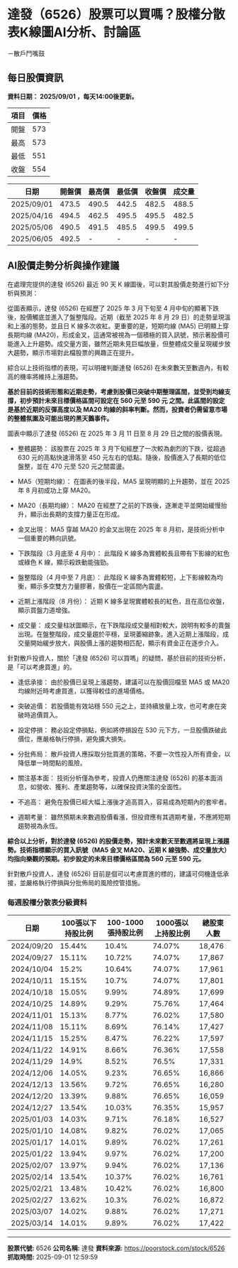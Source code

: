 # 達發（6526）股票可以買嗎？股權分散表K線圖AI分析、討論區
－散戶鬥嘴鼓

## 每日股價資訊

**資料日期： 2025/09/01 ，每天14:00後更新。**

| 項目 | 價格 |
|------|------|
| 開盤 | 573 |
| 最高 | 573 |
| 最低 | 551 |
| 收盤 | 554 |

| 日期 | 開盤價 | 最高價 | 最低價 | 收盤價 | 成交量 |
|------|--------|--------|--------|--------|--------|
| 2025/09/01 | 473.5 | 490.5 | 442.5 | 482.5 | 488.5 |
| 2025/04/16 | 494.5 | 462.5 | 495.5 | 495.5 | 482.5 |
| 2025/05/06 | 490.5 | 491.5 | 485.5 | 499.5 | 499.5 |
| 2025/06/05 | 492.5 | - | - | - | - |

## AI股價走勢分析與操作建議

在處理完提供的達發 (6526) 最近 90 天 K 線圖後，可以對其股價走勢進行如下分析與預測：

從圖表顯示，達發 (6526) 在經歷了 2025 年 3 月下旬至 4 月中旬的顯著下跌後，股價觸底並進入了盤整階段。近期（截至 2025 年 8 月 29 日）的走勢呈現溫和上漲的態勢，並且日 K 線多次收紅。更重要的是，短期均線 (MA5) 已明顯上穿長期均線 (MA20)，形成金叉，這通常被視為一個積極的買入訊號，預示著股價可能進入上升趨勢。成交量方面，雖然近期未見巨幅放量，但整體成交量呈現緩步放大趨勢，顯示市場對此檔股票的興趣正在提升。

綜合以上技術指標的表現，可以明確判斷達發 (6526) 在未來數天至數週內，有較高的機率將維持上漲趨勢。

**基於目前的技術形態和近期走勢，考慮到股價已突破中期整理區間，並受到均線支撐，初步預計未來目標價格區間可設定在 560 元至 590 元 之間。此區間的設定是基於近期的反彈高度以及 MA20 均線的斜率判斷。然而，投資者仍需留意市場的整體氛圍及可能出現的黑天鵝事件。**

圖表中顯示了達發 (6526) 在 2025 年 3 月 11 日至 8 月 29 日之間的股價表現。

*   整體趨勢： 該股票在 2025 年 3 月下旬經歷了一次較為劇烈的下跌，從超過 630 元的高點快速滑落至 450 元左右的低點。隨後，股價進入了長期的低位盤整，並在 470 元至 520 元之間震盪。

*   MA5（短期均線）： 在圖表的後半段，MA5 呈現明顯的上升趨勢，並在 2025 年 8 月初成功上穿 MA20。

*   MA20（長期均線）： MA20 在經歷了之前的下跌後，逐漸走平並開始緩慢抬升，顯示出長期的支撐力量正在形成。

*   金叉出現： MA5 穿越 MA20 的金叉出現在 2025 年 8 月初，是技術分析中一個重要的轉向訊號。

*   下跌階段（3 月底至 4 月中）： 此階段 K 線多為實體較長且帶有下影線的紅色或綠色 K 線，顯示殺跌動能強勁。

*   盤整階段（4 月中至 7 月底）： 此階段 K 線多為實體較短，上下影線較為均衡，顯示多空雙方力量膠著，股價在一定區間內震盪。

*   近期上漲階段（8 月份）： 近期 K 線多呈現實體較長的紅色，且在高位收盤，顯示買盤力道增強。

*   成交量： 成交量柱狀圖顯示，在下跌階段成交量相對較大，說明有較多的賣盤出現。在盤整階段，成交量趨於平穩，呈現萎縮跡象。進入近期上漲階段，成交量開始緩步放大，與股價上漲的趨勢相匹配，顯示有資金正在逐步介入。

針對散戶投資人，關於「達發 (6526) 可以買嗎」的疑問，基於目前的技術分析，是「可以考慮買進」的。

*   逢低承接： 由於股價已呈現上漲趨勢，建議可以在股價回檔至 MA5 或 MA20 均線附近時考慮買進，以獲得較佳的進場價格。

*   突破追價： 若股價能有效站穩 550 元之上，並持續放量上攻，也可考慮在突破時追價買入。

*   設定停損： 務必設定停損點，例如將停損設在 530 元下方，一旦股價跌破此價位，應嚴格執行停損，避免擴大損失。

*   分批佈局： 散戶投資人應採取分批買進的策略，不要一次性投入所有資金，以降低單一時間點的風險。

*   關注基本面： 技術分析僅為參考，投資人仍應關注達發 (6526) 的基本面消息，如營收、獲利、產業趨勢等，以確保投資決策的全面性。

*   不追高： 避免在股價已經大幅上漲後才追高買入，容易成為短期內的套牢者。

*   週期考量： 雖然預期未來數週股價看漲，但投資應有其週期考量，不應將短期趨勢視為永恆。

**綜合以上分析，對於達發 (6526) 的股價走勢，預計未來數天至數週將呈現上漲趨勢。技術指標顯示的買入訊號（MA5 金叉 MA20、近期 K 線強勢、成交量放大）均指向樂觀的預期。初步設定的未來目標價格區間為 560 元至 590 元。**

針對散戶投資人，達發 (6526) 目前是個可以考慮買進的標的，建議可伺機逢低承接，並嚴格執行停損與分批佈局的風險控管措施。

### 每週股權分散表分級資料

| 日期 | 100張以下持股比例 | 100-1000張持股比例 | 1000張以上持股比例 | 總股東人數 |
|------|-------------------|--------------------|--------------------|----------|
| 2024/09/20 | 15.44% | 10.4% | 74.07% | 18,476 |
| 2024/09/27 | 15.11% | 10.72% | 74.07% | 17,867 |
| 2024/10/04 | 15.2% | 10.64% | 74.07% | 17,961 |
| 2024/10/11 | 15.15% | 10.7% | 74.07% | 17,801 |
| 2024/10/18 | 15.05% | 9.99% | 74.89% | 17,699 |
| 2024/10/25 | 14.89% | 9.29% | 75.76% | 17,464 |
| 2024/11/01 | 15.13% | 8.77% | 76.02% | 17,580 |
| 2024/11/08 | 15.11% | 8.69% | 76.14% | 17,427 |
| 2024/11/15 | 15.25% | 8.47% | 76.22% | 17,597 |
| 2024/11/22 | 14.91% | 8.66% | 76.36% | 17,558 |
| 2024/11/29 | 14.9% | 8.52% | 76.5% | 17,331 |
| 2024/12/06 | 14.05% | 9.23% | 76.65% | 16,866 |
| 2024/12/13 | 13.56% | 9.72% | 76.65% | 16,280 |
| 2024/12/20 | 13.39% | 9.88% | 76.65% | 16,059 |
| 2024/12/27 | 13.54% | 10.03% | 76.35% | 15,957 |
| 2025/01/03 | 14.03% | 9.71% | 76.18% | 16,527 |
| 2025/01/10 | 14.08% | 9.82% | 76.02% | 17,065 |
| 2025/01/17 | 14.01% | 9.89% | 76.02% | 17,261 |
| 2025/01/22 | 13.94% | 9.97% | 76.02% | 17,200 |
| 2025/02/07 | 13.97% | 9.94% | 76.02% | 17,136 |
| 2025/02/14 | 13.54% | 10.37% | 76.02% | 16,761 |
| 2025/02/21 | 13.48% | 10.42% | 76.02% | 16,800 |
| 2025/02/27 | 13.62% | 10.3% | 76.02% | 16,872 |
| 2025/03/07 | 14.02% | 9.88% | 76.02% | 17,271 |
| 2025/03/14 | 14.01% | 9.89% | 76.02% | 17,422 |

---

**股票代號:** 6526
**公司名稱:** 達發
**資料來源:** https://poorstock.com/stock/6526
**抓取時間:** 2025-09-01 12:59:59